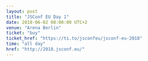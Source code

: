 ```yaml
---
layout: post
title: "JSConf EU Day 1"
date: 2018-06-02 08:00:00 UTC+2
venue: "Arena Berlin"
ticket: "buy"
ticket_href: "https://ti.to/jsconfeu/jsconf-eu-2018"
time: "all day"
href: "http://2018.jsconf.eu/"
---
```

